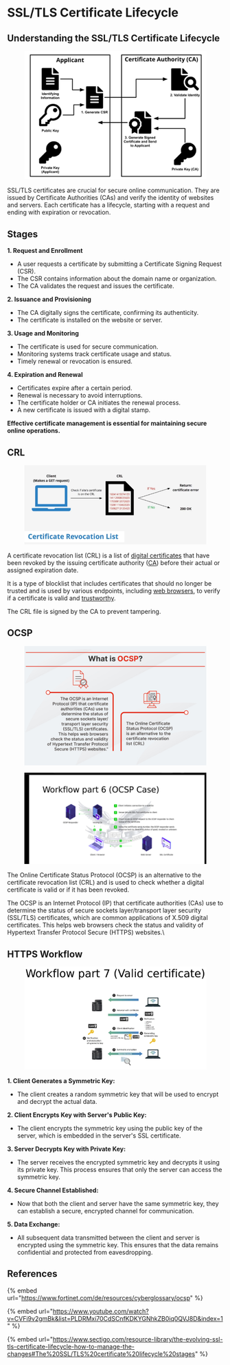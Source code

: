 # SSL/TLS Certificate Lifecycle

## **Understanding the SSL/TLS Certificate Lifecycle**

<figure><img src="../.gitbook/assets/image (290).png" alt=""><figcaption></figcaption></figure>

SSL/TLS certificates are crucial for secure online communication. They are issued by Certificate Authorities (CAs) and verify the identity of websites and servers. Each certificate has a lifecycle, starting with a request and ending with expiration or revocation.

## Stages

**1. Request and Enrollment**

* A user requests a certificate by submitting a Certificate Signing Request (CSR).
* The CSR contains information about the domain name or organization.
* The CA validates the request and issues the certificate.

**2. Issuance and Provisioning**

* The CA digitally signs the certificate, confirming its authenticity.
* The certificate is installed on the website or server.

**3. Usage and Monitoring**

* The certificate is used for secure communication.
* Monitoring systems track certificate usage and status.
* Timely renewal or revocation is ensured.

**4. Expiration and Renewal**

* Certificates expire after a certain period.
* Renewal is necessary to avoid interruptions.
* The certificate holder or CA initiates the renewal process.
* A new certificate is issued with a digital stamp.

**Effective certificate management is essential for maintaining secure online operations.**

## CRL

<figure><img src="../.gitbook/assets/image (1) (1) (1) (1) (1) (1).png" alt=""><figcaption></figcaption></figure>

A certificate revocation list (CRL) is a list of [digital certificates](https://www.techtarget.com/searchsecurity/definition/digital-certificate) that have been revoked by the issuing certificate authority ([CA](https://www.techtarget.com/searchsecurity/definition/certificate-authority)) before their actual or assigned expiration date.

It is a type of blocklist that includes certificates that should no longer be trusted and is used by various endpoints, including [web browsers](https://www.techtarget.com/whatis/definition/browser), to verify if a certificate is valid and [trustworthy](https://searchcloudsecurity.techtarget.com/tip/Are-Amazon-certificate-authority-services-trustworthy).

The CRL file is signed by the CA to prevent tampering.

## OCSP

<figure><img src="../.gitbook/assets/image (7).png" alt=""><figcaption></figcaption></figure>

<figure><img src="../.gitbook/assets/image (291).png" alt=""><figcaption></figcaption></figure>

The Online Certificate Status Protocol (OCSP) is an alternative to the certificate revocation list (CRL) and is used to check whether a digital certificate is valid or if it has been revoked.

The OCSP is an Internet Protocol (IP) that certificate authorities (CAs) use to determine the status of secure sockets layer/transport layer security (SSL/TLS) certificates, which are common applications of X.509 digital certificates. This helps web browsers check the status and validity of Hypertext Transfer Protocol Secure (HTTPS) websites.\


## HTTPS Workflow

<figure><img src="../.gitbook/assets/image (292).png" alt=""><figcaption></figcaption></figure>

**1. Client Generates a Symmetric Key:**

* The client creates a random symmetric key that will be used to encrypt and decrypt the actual data.

**2. Client Encrypts Key with Server's Public Key:**

* The client encrypts the symmetric key using the public key of the server, which is embedded in the server's SSL certificate.

**3. Server Decrypts Key with Private Key:**

* The server receives the encrypted symmetric key and decrypts it using its private key. This process ensures that only the server can access the symmetric key.

**4. Secure Channel Established:**

* Now that both the client and server have the same symmetric key, they can establish a secure, encrypted channel for communication.

**5. Data Exchange:**

* All subsequent data transmitted between the client and server is encrypted using the symmetric key. This ensures that the data remains confidential and protected from eavesdropping.

## References

{% embed url="https://www.fortinet.com/de/resources/cyberglossary/ocsp" %}

{% embed url="https://www.youtube.com/watch?v=CVFi9v2gmBk&list=PLDRMxi70CdSCnfKDKYGNhkZB0iq0QVJ8D&index=1" %}

{% embed url="https://www.sectigo.com/resource-library/the-evolving-ssl-tls-certificate-lifecycle-how-to-manage-the-changes#The%20SSL/TLS%20certificate%20lifecycle%20stages" %}
